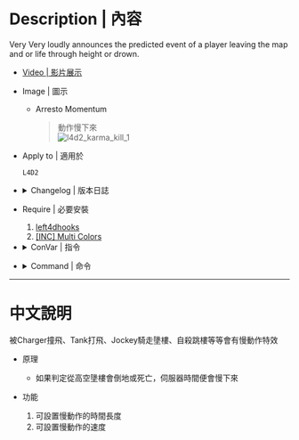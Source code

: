 # Description | 內容
Very Very loudly announces the predicted event of a player leaving the map and or life through height or drown.

* [Video | 影片展示](https://youtu.be/ID5Zxj0QHwg)

* Image | 圖示
	* Arresto Momentum
        > 動作慢下來
        <br/>![l4d2_karma_kill_1](image/l4d2_karma_kill_1.gif)

* Apply to | 適用於
    ```
    L4D2
    ```

* <details><summary>Changelog | 版本日誌</summary>

	* v4.2
		* Remove <autoexecconfig>
		* Remove <updater>
		* Fix error: timer invalid handle
		* Add <multicolors>
		* Remove Tag
		* Fix error: client is not in game
		* Optimize code

	* v4.1
		* [By AtomicStryker, Eyal282](https://forums.alliedmods.net/showthread.php?t=336225)
</details>

* Require | 必要安裝
	1. [left4dhooks](https://forums.alliedmods.net/showthread.php?t=321696)
	2. [[INC] Multi Colors](https://github.com/fbef0102/L4D1_2-Plugins/releases/tag/Multi-Colors)

* <details><summary>ConVar | 指令</summary>

	* cfg/sourcemod/l4d2_karma_kill.cfg
        ```php
        // Award a confirmed karma maker with a player_death event.
        l4d2_karma_award_confirmed "1"

        // Prefix for announcements. For colors, replace the side the slash points towards, example is /x04[/x05KarmaCharge/x03]
        l4d2_karma_charge_prefix "TS"

        // Damage to award on confirmed kills, or -1 to disable. Requires l4d2_karma_award_confirmed set to 1
        l4d2_karma_damage_award_confirmed "300"

        // Enable karma jumping. Karma jumping only registers on confirmed kills.
        l4d2_karma_jump "1"

        //  Allow karma victims to be revived with defibrillator? 0 - No, 1 - Yes.
        l4d2_karma_kill_allow_defib "0"

        // Whether or not to enable bird charges, which are unlethal height charges.
        l4d2_karma_kill_bird "1"

        // If slowmode is 0, how long does it take for the next karma to freeze the entire map. Begins counting from the end of the previous freeze
        l4d2_karma_kill_cooldown "0.0"

        //  Turn Karma Kills on and off 
        l4d2_karma_kill_enabled "1"

        // Fixes this by disabling fall damage when carried: https://streamable.com/xuipb6
        l4d2_karma_kill_no_fall_damage_on_carry "1"

        // If you take more than 224 points of damage while incapacitated, you die.
        l4d2_karma_kill_no_fall_damage_protect_from_incap "1"

        //  0 - Entire Server gets slowed, 1 - Only Charger and Survivor do
        l4d2_karma_kill_slowmode "0"

        //  How slow Time gets. Hardwired to minimum 0.03 or the server crashes
        l4d2_karma_kill_slowspeed "0.2"

        //  How long does Time get slowed for the karma couple
        l4d2_karma_kill_slowtime_on_couple "3.0"

        //  How long does Time get slowed for the server
        l4d2_karma_kill_slowtime_on_server "5.0"

        // Whenever or not to make karma announce only happen upon death.
        l4d2_karma_only_confirmed "0"
        ```
</details>

* <details><summary>Command | 命令</summary>
	None
</details>

- - - -
# 中文說明
被Charger撞飛、Tank打飛、Jockey騎走墬樓、自殺跳樓等等會有慢動作特效

* 原理
	* 如果判定從高空墬樓會倒地或死亡，伺服器時間便會慢下來

* 功能
	1. 可設置慢動作的時間長度
    2. 可設置慢動作的速度
